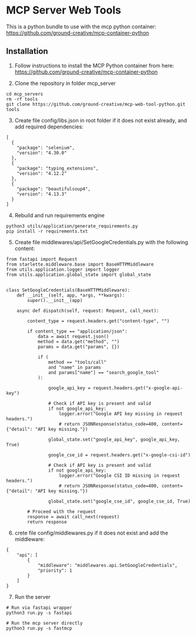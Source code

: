 # MCP Server Web Tools

This is a python bundle to use with the mcp python container:
https://github.com/ground-creative/mcp-container-python

## Installation

1. Follow instructions to install the MCP Python container from here:
   https://github.com/ground-creative/mcp-container-python

2. Clone the repository in folder mcp_server

```
cd mcp_servers
rm -rf tools
git clone https://github.com/ground-creative/mcp-web-tool-python.git tools
```

3. Create file config/libs.json in root folder if it does not exist already, and add required dependencies:

```
[
  {
    "package": "selenium",
    "version": "4.30.0"
  },
  {
    "package": "typing_extensions",
    "version": "4.12.2"
  },
  {
    "package": "beautifulsoup4",
    "version": "4.13.3"
  }
]
```

4. Rebuild and run requirements engine

```
python3 utils/application/generate_requirements.py
pip install -r requirements.txt
```

5. Create file middlewares/api/SetGoogleCredentials.py with the following content:

```
from fastapi import Request
from starlette.middleware.base import BaseHTTPMiddleware
from utils.application.logger import logger
from utils.application.global_state import global_state


class SetGoogleCredentials(BaseHTTPMiddleware):
    def __init__(self, app, *args, **kwargs):
        super().__init__(app)

    async def dispatch(self, request: Request, call_next):

        content_type = request.headers.get("content-type", "")

        if content_type == "application/json":
            data = await request.json()
            method = data.get("method", "")
            params = data.get("params", {})

            if (
                method == "tools/call"
                and "name" in params
                and params["name"] == "search_google_tool"
            ):

                google_api_key = request.headers.get("x-google-api-key")

                # Check if API key is present and valid
                if not google_api_key:
                    logger.error("Google API key missing in request headers.")
                    # return JSONResponse(status_code=400, content={"detail": "API key missing."})

                global_state.set("google_api_key", google_api_key, True)

                google_cse_id = request.headers.get("x-google-csi-id")

                # Check if API key is present and valid
                if not google_api_key:
                    logger.error("Google CSI ID missing in request headers.")
                    # return JSONResponse(status_code=400, content={"detail": "API key missing."})

                global_state.set("google_cse_id", google_cse_id, True)

        # Proceed with the request
        response = await call_next(request)
        return response

```

6. crete file config/middlewares.py if it does not exist and add the middleware:

```
{
    "api": [
        {
            "middleware": "middlewares.api.SetGoogleCredentials",
            "priority": 1
        }
    ]
}
```

7. Run the server

```
# Run via fastapi wrapper
python3 run.py -s fastapi

# Run the mcp server directly
python3 run.py -s fastmcp
```
